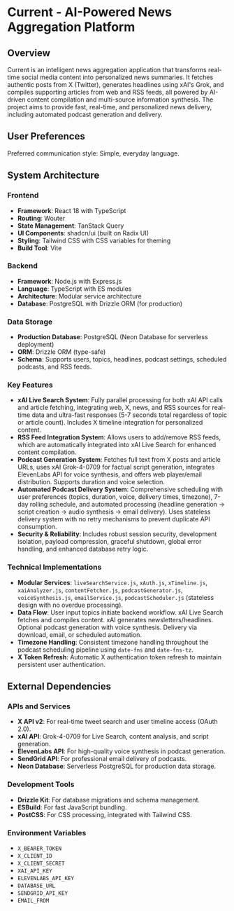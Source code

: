 # Current - AI-Powered News Aggregation Platform

## Overview
Current is an intelligent news aggregation application that transforms real-time social media content into personalized news summaries. It fetches authentic posts from X (Twitter), generates headlines using xAI's Grok, and compiles supporting articles from web and RSS feeds, all powered by AI-driven content compilation and multi-source information synthesis. The project aims to provide fast, real-time, and personalized news delivery, including automated podcast generation and delivery.

## User Preferences
Preferred communication style: Simple, everyday language.

## System Architecture

### Frontend
- **Framework**: React 18 with TypeScript
- **Routing**: Wouter
- **State Management**: TanStack Query
- **UI Components**: shadcn/ui (built on Radix UI)
- **Styling**: Tailwind CSS with CSS variables for theming
- **Build Tool**: Vite

### Backend
- **Framework**: Node.js with Express.js
- **Language**: TypeScript with ES modules
- **Architecture**: Modular service architecture
- **Database**: PostgreSQL with Drizzle ORM (for production)

### Data Storage
- **Production Database**: PostgreSQL (Neon Database for serverless deployment)
- **ORM**: Drizzle ORM (type-safe)
- **Schema**: Supports users, topics, headlines, podcast settings, scheduled podcasts, and RSS feeds.

### Key Features
- **xAI Live Search System**: Fully parallel processing for both xAI API calls and article fetching, integrating web, X, news, and RSS sources for real-time data and ultra-fast responses (5-7 seconds total regardless of topic or article count). Includes X timeline integration for personalized content.
- **RSS Feed Integration System**: Allows users to add/remove RSS feeds, which are automatically integrated into xAI Live Search for enhanced content compilation.
- **Podcast Generation System**: Fetches full text from X posts and article URLs, uses xAI Grok-4-0709 for factual script generation, integrates ElevenLabs API for voice synthesis, and offers web player/email distribution. Supports duration and voice selection.
- **Automated Podcast Delivery System**: Comprehensive scheduling with user preferences (topics, duration, voice, delivery times, timezone), 7-day rolling schedule, and automated processing (headline generation → script creation → audio synthesis → email delivery). Uses stateless delivery system with no retry mechanisms to prevent duplicate API consumption.
- **Security & Reliability**: Includes robust session security, development isolation, payload compression, graceful shutdown, global error handling, and enhanced database retry logic.

### Technical Implementations
- **Modular Services**: `liveSearchService.js`, `xAuth.js`, `xTimeline.js`, `xaiAnalyzer.js`, `contentFetcher.js`, `podcastGenerator.js`, `voiceSynthesis.js`, `emailService.js`, `podcastScheduler.js` (stateless design with no overdue processing).
- **Data Flow**: User input topics initiate backend workflow. xAI Live Search fetches and compiles content. xAI generates newsletters/headlines. Optional podcast generation with voice synthesis. Delivery via download, email, or scheduled automation.
- **Timezone Handling**: Consistent timezone handling throughout the podcast scheduling pipeline using `date-fns` and `date-fns-tz`.
- **X Token Refresh**: Automatic X authentication token refresh to maintain persistent user authentication.

## External Dependencies

### APIs and Services
- **X API v2**: For real-time tweet search and user timeline access (OAuth 2.0).
- **xAI API**: Grok-4-0709 for Live Search, content analysis, and script generation.
- **ElevenLabs API**: For high-quality voice synthesis in podcast generation.
- **SendGrid API**: For professional email delivery of podcasts.
- **Neon Database**: Serverless PostgreSQL for production data storage.

### Development Tools
- **Drizzle Kit**: For database migrations and schema management.
- **ESBuild**: For fast JavaScript bundling.
- **PostCSS**: For CSS processing, integrated with Tailwind CSS.

### Environment Variables
- `X_BEARER_TOKEN`
- `X_CLIENT_ID`
- `X_CLIENT_SECRET`
- `XAI_API_KEY`
- `ELEVENLABS_API_KEY`
- `DATABASE_URL`
- `SENDGRID_API_KEY`
- `EMAIL_FROM`